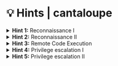 # 💡 Hints | cantaloupe

<details>
  <summary><b>Hint 1:</b> Reconnaissance I</summary>
  <br>
  Identify the available services. What data is exposed publicly?
</details>

<details>
  <summary><b>Hint 2:</b> Reconnaissance II</summary>
  <br>
  How can you get access to protected services? You might need some automated tools and a wordlist...
</details>

<details>
  <summary><b>Hint 3:</b> Remote Code Execution</summary>
  <br>
  How can you manipulate data to execute a particular program on the server? Investigate the website closely...
</details>

<details>
  <summary><b>Hint 4:</b> Privilege escalation I</summary>
  <br>
  Are there any executables that you can run as root? Can they be used for malicious purposes?
</details>

<details>
  <summary><b>Hint 5:</b> Privilege escalation II</summary>
  <br>
  Executables with the <code>setuid</code> flag need to be programmed carefully. A single command line parameter can make the difference between security and vulnerability.
</details>
